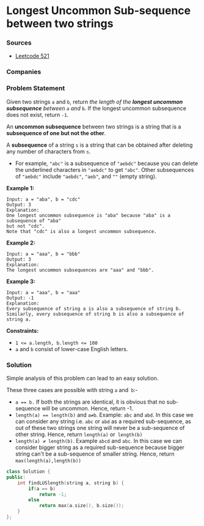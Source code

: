 # Longest Uncommon Sub-sequence between two strings

### Sources

* [Leetcode 521](https://leetcode.com/problems/longest-uncommon-subsequence-i/)

### Companies

### Problem Statement

Given two strings `a` and `b`, return _the length of the **longest uncommon subsequence** between_ `a` _and_ `b`. If the longest uncommon subsequence does not exist, return `-1`.

An **uncommon subsequence** between two strings is a string that is a **subsequence of one but not the other**.

A **subsequence** of a string `s` is a string that can be obtained after deleting any number of characters from `s`.

* For example, `"abc"` is a subsequence of `"aebdc"` because you can delete the underlined characters in `"aebdc"` to get `"abc"`. Other subsequences of `"aebdc"` include `"aebdc"`, `"aeb"`, and `""` (empty string).

**Example 1:**

```
Input: a = "aba", b = "cdc"
Output: 3
Explanation: 
One longest uncommon subsequence is "aba" because "aba" is a subsequence of "aba"
but not "cdc".
Note that "cdc" is also a longest uncommon subsequence.
```

**Example 2:**

```
Input: a = "aaa", b = "bbb"
Output: 3
Explanation: 
The longest uncommon subsequences are "aaa" and "bbb".
```

**Example 3:**

```
Input: a = "aaa", b = "aaa"
Output: -1
Explanation: 
Every subsequence of string a is also a subsequence of string b. 
Similarly, every subsequence of string b is also a subsequence of string a.
```

**Constraints:**

* `1 <= a.length, b.length <= 100`
* `a` and `b` consist of lower-case English letters.

### Solution

Simple analysis of this problem can lead to an easy solution.

These three cases are possible with string `a` and` b`:-

* `a == b.` If both the strings are identical, it is obvious that no sub-sequence will be uncommon. Hence, return -1.
* `length(a) == length(b)` and `a≠b`. Example: `abc` and `abd`. In this case we can consider any string i.e. `abc` or `abd` as a required sub-sequence, as out of these two strings one string will never be a sub-sequence of other string. Hence, return `length(a)` or` length(b)`
* `length(a) ≠ length(b)`. Example `abcd` and `abc`. In this case we can consider bigger string as a required sub-sequence because bigger string can't be a sub-sequence of smaller string. Hence, return `max(length(a),length(b))`

```cpp
class Solution {
public:
    int findLUSlength(string a, string b) {
        if(a == b)
            return -1;
        else
            return max(a.size(), b.size());
    }
};
```
